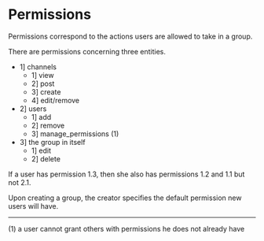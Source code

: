 # Permissions

Permissions correspond to the actions users are allowed to take in a group. 

There are permissions concerning three entities.

- 1] channels
  - 1] view
  - 2] post
  - 3] create
  - 4] edit/remove
- 2] users
  - 1] add
  - 2] remove
  - 3] manage_permissions (1)
- 3] the group in itself
  - 1] edit
  - 2] delete
 
If a user has permission 1.3, then she also has permissions 1.2 and 1.1 but not 2.1.
 
Upon creating a group, the creator specifies the default permission new users will have.
 ___
 
(1) a user cannot grant others with permissions he does not already have
 
